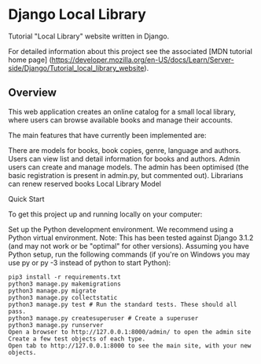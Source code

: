 # Django Local Library

Tutorial "Local Library" website written in Django.

For detailed information about this project see the associated [MDN tutorial home page] (https://developer.mozilla.org/en-US/docs/Learn/Server-side/Django/Tutorial_local_library_website).

## Overview

This web application creates an online catalog for a small local library, where users can browse available books and manage their accounts.

The main features that have currently been implemented are:

There are models for books, book copies, genre, language and authors.
Users can view list and detail information for books and authors.
Admin users can create and manage models. The admin has been optimised (the basic registration is present in admin.py, but commented out).
Librarians can renew reserved books
Local Library Model

Quick Start

To get this project up and running locally on your computer:

Set up the Python development environment. We recommend using a Python virtual environment.
Note: This has been tested against Django 3.1.2 (and may not work or be "optimal" for other versions).
Assuming you have Python setup, run the following commands (if you're on Windows you may use py or py -3 instead of python to start Python):
```
pip3 install -r requirements.txt
python3 manage.py makemigrations
python3 manage.py migrate
python3 manage.py collectstatic
python3 manage.py test # Run the standard tests. These should all pass.
python3 manage.py createsuperuser # Create a superuser
python3 manage.py runserver
Open a browser to http://127.0.0.1:8000/admin/ to open the admin site
Create a few test objects of each type.
Open tab to http://127.0.0.1:8000 to see the main site, with your new objects.
```
